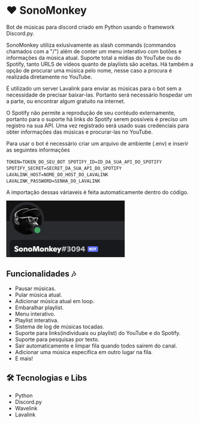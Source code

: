 # ❤ SonoMonkey

Bot de músicas para discord criado em Python usando o framework Discord.py.

SonoMonkey utiliza exlusivamente as slash commands (commandos chamados com a "/") além de conter um menu interativo com botões e 
informações da música atual. Suporte total a mídias do YouTube ou do Spotify, tanto URLS de vídeos quanto de playlists são
aceitas. Há também a opção de procurar uma música pelo nome, nesse caso a procura é realizada diretamente no YouTube.

É utilizado um server Lavalink para enviar as músicas para o bot sem a necessidade de precisar baixar-las.
Portanto será necessário hospedar um a parte, ou encontrar algum gratuito na internet.

O Spotify não permite a reprodução de seu contéudo externamente, portanto para o suporte há links do Spotify serem possíveis 
é preciso um registro na sua API. Uma vez registrado será usado suas credenciais para obter informações das músicas e procurar-las no YouTube. 

Para usar o bot é necessário criar um arquivo de ambiente (.env) e inserir as seguintes informações

`TOKEN=TOKEN_DO_SEU_BOT
SPOTIFY_ID=ID_DA_SUA_API_DO_SPOTIFY
SPOTIFY_SECRET=SECRET_DA_SUA_API_DO_SPOTIFY
LAVALINK_HOST=NOME_DO_HOST_DO_LAVALINK
LAVALINK_PASSWORD=SENHA_DO_LAVALINK`

A importação dessas váriaveis é feita automaticamente dentro do código.

![preview](./.github/preview.png)

## Funcionalidades 🎶

- Pausar músicas.
- Pular música atual.
- Adicionar música atual em loop.
- Embaralhar playlist.
- Menu interativo.
- Playlist interativa.
- Sistema de log de músicas tocadas.
- Suporte para links(individuais ou playlist) do YouTube e do Spotify.
- Suporte para pesquisas por texto.
- Sair automaticamente e limpar fila quando todos sairem do canal.
- Adicionar uma música especifíca em outro lugar na fila.
- E mais!

## 🛠 Tecnologias e Libs

- Python
- Discord.py
- Wavelink
- Lavalink
